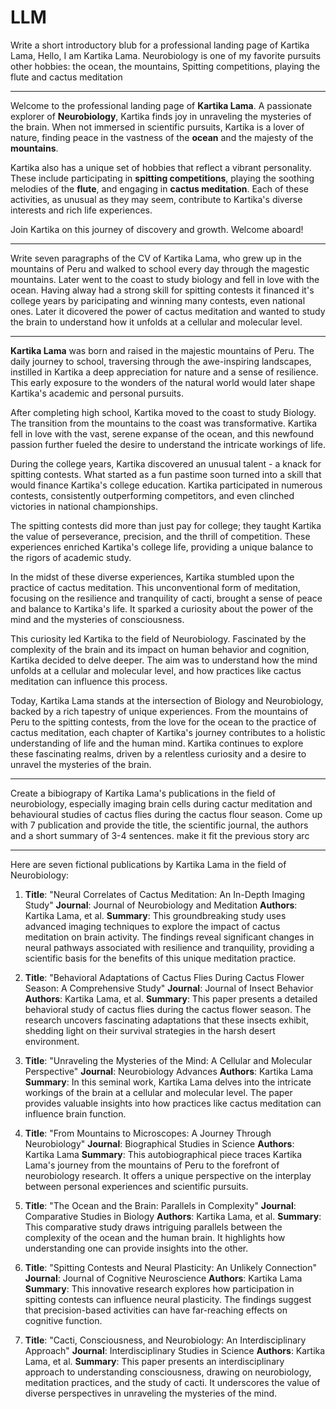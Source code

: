 # LLM

Write a short introductory blub for a professional landing page of Kartika Lama,
Hello, I am Kartika Lama. Neurobiology is one of my favorite pursuits
other hobbies: the ocean, the mountains, Spitting competitions, playing the flute and cactus meditation

---

Welcome to the professional landing page of **Kartika Lama**. A passionate explorer of **Neurobiology**, Kartika finds joy in unraveling the mysteries of the brain. When not immersed in scientific pursuits, Kartika is a lover of nature, finding peace in the vastness of the **ocean** and the majesty of the **mountains**. 

Kartika also has a unique set of hobbies that reflect a vibrant personality. These include participating in **spitting competitions**, playing the soothing melodies of the **flute**, and engaging in **cactus meditation**. Each of these activities, as unusual as they may seem, contribute to Kartika's diverse interests and rich life experiences. 

Join Kartika on this journey of discovery and growth. Welcome aboard!

---

Write seven paragraphs of the CV of Kartika Lama, who grew up in the mountains of Peru and walked to school every day through the magestic mountains. Later went to the coast to study biology and fell in love with the ocean. Having alway had a strong skill for spitting contests it financed it's college years by paricipating and winning many contests, even national ones.
Later it dicovered the power of cactus meditation and wanted to study the brain to understand how it unfolds at a cellular and molecular level.

---

**Kartika Lama** was born and raised in the majestic mountains of Peru. The daily journey to school, traversing through the awe-inspiring landscapes, instilled in Kartika a deep appreciation for nature and a sense of resilience. This early exposure to the wonders of the natural world would later shape Kartika's academic and personal pursuits.

After completing high school, Kartika moved to the coast to study Biology. The transition from the mountains to the coast was transformative. Kartika fell in love with the vast, serene expanse of the ocean, and this newfound passion further fueled the desire to understand the intricate workings of life.

During the college years, Kartika discovered an unusual talent - a knack for spitting contests. What started as a fun pastime soon turned into a skill that would finance Kartika's college education. Kartika participated in numerous contests, consistently outperforming competitors, and even clinched victories in national championships.

The spitting contests did more than just pay for college; they taught Kartika the value of perseverance, precision, and the thrill of competition. These experiences enriched Kartika's college life, providing a unique balance to the rigors of academic study.

In the midst of these diverse experiences, Kartika stumbled upon the practice of cactus meditation. This unconventional form of meditation, focusing on the resilience and tranquility of cacti, brought a sense of peace and balance to Kartika's life. It sparked a curiosity about the power of the mind and the mysteries of consciousness.

This curiosity led Kartika to the field of Neurobiology. Fascinated by the complexity of the brain and its impact on human behavior and cognition, Kartika decided to delve deeper. The aim was to understand how the mind unfolds at a cellular and molecular level, and how practices like cactus meditation can influence this process.

Today, Kartika Lama stands at the intersection of Biology and Neurobiology, backed by a rich tapestry of unique experiences. From the mountains of Peru to the spitting contests, from the love for the ocean to the practice of cactus meditation, each chapter of Kartika's journey contributes to a holistic understanding of life and the human mind. Kartika continues to explore these fascinating realms, driven by a relentless curiosity and a desire to unravel the mysteries of the brain.

---

Create a bibiograpy of Kartika Lama's publications in the field of neurobiology, especially imaging brain cells during cactur meditation and behavioural studies of cactus flies during the cactus flour season.
Come up with 7 publication and provide the title, the scientific journal, the authors and a short summary of 3-4 sentences. make it fit the previous story arc

---

Here are seven fictional publications by Kartika Lama in the field of Neurobiology:

1. **Title**: "Neural Correlates of Cactus Meditation: An In-Depth Imaging Study"
   **Journal**: Journal of Neurobiology and Meditation
   **Authors**: Kartika Lama, et al.
   **Summary**: This groundbreaking study uses advanced imaging techniques to explore the impact of cactus meditation on brain activity. The findings reveal significant changes in neural pathways associated with resilience and tranquility, providing a scientific basis for the benefits of this unique meditation practice.

2. **Title**: "Behavioral Adaptations of Cactus Flies During Cactus Flower Season: A Comprehensive Study"
   **Journal**: Journal of Insect Behavior
   **Authors**: Kartika Lama, et al.
   **Summary**: This paper presents a detailed behavioral study of cactus flies during the cactus flower season. The research uncovers fascinating adaptations that these insects exhibit, shedding light on their survival strategies in the harsh desert environment.

3. **Title**: "Unraveling the Mysteries of the Mind: A Cellular and Molecular Perspective"
   **Journal**: Neurobiology Advances
   **Authors**: Kartika Lama
   **Summary**: In this seminal work, Kartika Lama delves into the intricate workings of the brain at a cellular and molecular level. The paper provides valuable insights into how practices like cactus meditation can influence brain function.

4. **Title**: "From Mountains to Microscopes: A Journey Through Neurobiology"
   **Journal**: Biographical Studies in Science
   **Authors**: Kartika Lama
   **Summary**: This autobiographical piece traces Kartika Lama's journey from the mountains of Peru to the forefront of neurobiology research. It offers a unique perspective on the interplay between personal experiences and scientific pursuits.

5. **Title**: "The Ocean and the Brain: Parallels in Complexity"
   **Journal**: Comparative Studies in Biology
   **Authors**: Kartika Lama, et al.
   **Summary**: This comparative study draws intriguing parallels between the complexity of the ocean and the human brain. It highlights how understanding one can provide insights into the other.

6. **Title**: "Spitting Contests and Neural Plasticity: An Unlikely Connection"
   **Journal**: Journal of Cognitive Neuroscience
   **Authors**: Kartika Lama
   **Summary**: This innovative research explores how participation in spitting contests can influence neural plasticity. The findings suggest that precision-based activities can have far-reaching effects on cognitive function.

7. **Title**: "Cacti, Consciousness, and Neurobiology: An Interdisciplinary Approach"
   **Journal**: Interdisciplinary Studies in Science
   **Authors**: Kartika Lama, et al.
   **Summary**: This paper presents an interdisciplinary approach to understanding consciousness, drawing on neurobiology, meditation practices, and the study of cacti. It underscores the value of diverse perspectives in unraveling the mysteries of the mind.